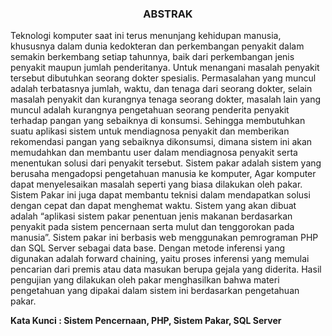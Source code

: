 <h3 align="center">
ABSTRAK
</h3>

Teknologi komputer saat ini terus menunjang kehidupan manusia, khususnya dalam dunia kedokteran dan perkembangan penyakit dalam semakin berkembang setiap tahunnya, baik dari perkembangan jenis penyakit maupun jumlah penderitanya. Untuk menangani masalah penyakit tersebut dibutuhkan seorang dokter spesialis. Permasalahan yang muncul adalah terbatasnya jumlah, waktu, dan tenaga dari seorang dokter, selain masalah penyakit dan kurangnya tenaga seorang dokter, masalah lain yang muncul adalah kurangnya pengetahuan seorang penderita penyakit terhadap pangan yang sebaiknya di konsumsi. Sehingga membutuhkan suatu aplikasi sistem untuk mendiagnosa penyakit dan memberikan rekomendasi pangan yang sebaiknya dikonsumsi, dimana sistem ini akan memudahkan dan membantu user dalam mendiagnosa penyakit serta menentukan solusi dari penyakit tersebut.
Sistem pakar adalah sistem yang berusaha mengadopsi pengetahuan manusia ke komputer, Agar komputer dapat menyelesaikan masalah seperti yang biasa dilakukan oleh pakar. Sistem Pakar ini juga dapat membantu teknisi dalam mendapatkan solusi dengan cepat dan dapat menghemat waktu. 
Sistem yang akan dibuat adalah “aplikasi sistem pakar penentuan jenis makanan berdasarkan penyakit pada sistem pencernaan serta mulut dan tenggorokan pada manusia”. Sistem pakar ini berbasis web menggunakan pemrograman PHP dan SQL Server sebagai data base.   Dengan metode  inferensi yang digunakan adalah forward chaining, yaitu proses inferensi  yang memulai pencarian dari premis   atau data masukan berupa gejala yang diderita. Hasil pengujian yang dilakukan oleh pakar menghasilkan bahwa materi pengetahuan yang dipakai dalam sistem ini berdasarkan pengetahuan pakar. 


**Kata Kunci : Sistem Pencernaan, PHP, Sistem Pakar, SQL Server**  
